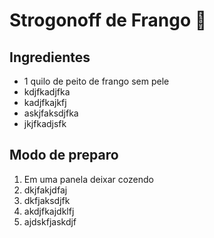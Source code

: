 # Strogonoff de Frango :chicken:

## Ingredientes

- 1 quilo de peito de frango sem pele
- kdjfkadjfka
- kadjfkajkfj
- askjfaksdjfka
- jkjfkadjsfk



## Modo de preparo

1. Em uma panela deixar cozendo
2. dkjfakjdfaj
3. dkfjaksdjfk
4. akdjfkajdklfj
5. ajdskfjaskdjf